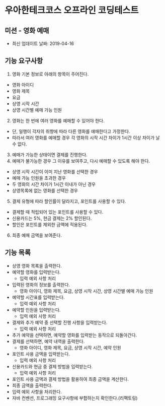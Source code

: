 # 우아한테크코스 오프라인 코딩테스트

## 미션 - 영화 예매
- 최신 업데이트 날짜: 2019-04-16

## 기능 요구사항
1. 영화 기본 정보로 아래의 항목이 주어진다.
  - 영화 아이디
  - 영화 제목
  - 요금
  - 상영 시작 시간
  - 상영 시간별 예매 가능 인원
2. 영화는 한 번에 여러 영화를 예매할 수 있어야 한다.
  - 단, 일행이 각자의 취향에 따라 다른 영화를 얘매한다고 가정한다.
  - 따라서 여러 영화를 예매할 경우 각 영화의 시작 시간 차이가 1시간 이상 차이가 날 수 없다.
3. 예매가 가능한 상태이면 결제를 진행한다.
4. 예매가 불가능한 경우 그 이유를 보여주고, 다시 예매할 수 있도록 해야 한다.
  - 상영 시작 시간이 이미 지난 영화를 선택한 경우
  - 예매 가능 인원을 초과한 경우
  - 두 영화의 시간 차이가 1시간 이내가 아닌 경우
  - 상영목록에 없는 영화를 선택한 경우
5. 결제 유형에 따라 할인률이 달라지고, 포인트를 사용할 수 있다.
  - 결제할 때 적립되어 있는 포인트를 사용할 수 있다.
  - 신용카드는 5%, 현금 결제는 2% 할인된다.
  - 할인은 포인트를 제외한 금액에 적용된다.
6. 최종 예매 금액을 보여준다.

## 기능 목록
- 상영 영화 목록을 출력한다.
- 예약할 영화를 입력받는다.
  - 입력 예외 사항 처리
- 입력된 영화의 정보를 출력한다.
  - 영화 아이디, 영화 제목, 요금, 상영 시작 시간, 상영 시간별 예매 가능 인원
- 예약할 시간표를 입력받는다.
  - 입력 예외 사항 처리
- 예약할 인원을 입력받는다.
  - 입력 예외 사항 처리
- 결제와 추가 예약 중 선택할 진행 사항을 입력받는다.
  - 입력 예외 사항 처리
- 추가 예약을 선택하면, 예약할 영화를 입력받는 동작으로 되돌아간다.
- 결제를 선택하면, 예약 내역을 출력한다.
  - 영화 아이디, 영화 제목, 요금, 상영 시작 시간, 예약 인원
- 포인트 사용 금액을 입력받는다.
  - 입력 예외 사항 처리
- 신용카드와 현금 중 결제 방법을 입력받는다.
  - 입력 예외 사항 처리
- 포인트 사용 금액과 결제 방법을 활용하여 최종 금액을 계산한다.
- 최종 금액을 출력한다.
- 입력 예외 사항을 처리한다.
- 자바 컨벤션, 프로그래밍 요구사항에 부합하는지 확인한다.(리팩토링)
